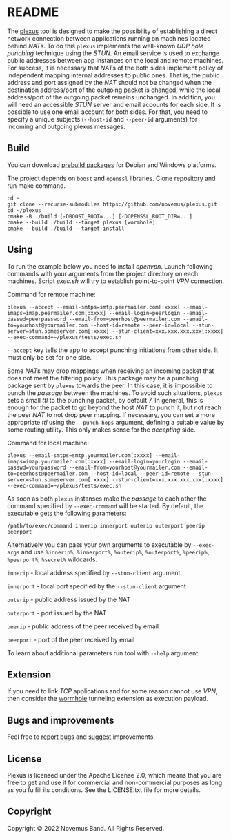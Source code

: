 # README

The [plexus](https://github.com/novemus/plexus) tool is designed to make the possibility of establishing a direct network connection between applications running on machines located behind *NAT*s. To do this `plexus` implements the well-known *UDP hole punching* technique using the *STUN*. An email service is used to exchange public addresses between app instances on the local and remote machines. For success, it is necessary that *NAT*s of the both sides implement policy of independent mapping internal addresses to public ones. That is, the public address and port assigned by the *NAT* should not be changed when the destination address/port of the outgoing packet is changed, while the local address/port of the outgoing packet remains unchanged. In addition, you will need an accessible *STUN* server and email accounts for each side. It is possible to use one email account for both sides. For that, you need to specify a unique subjects (`--host-id` and `--peer-id` arguments) for incoming and outgoing plexus messages.

## Build

You can download [prebuild packages](https://github.com/novemus/plexus/releases) for Debian and Windows platforms.

The project depends on `boost` and `openssl` libraries. Clone repository and run make command.

```console
cd ~
git clone --recurse-submodules https://github.com/novemus/plexus.git
cd ~/plexus
cmake -B ./build [-DBOOST_ROOT=...] [-DOPENSSL_ROOT_DIR=...]
cmake --build ./build --target plexus [wormhole]
cmake --build ./build --target install
```

## Using

To run the example below you need to install *openvpn*. Launch following commands with your arguments from the project directory on each machines. Script *exec.sh* will try to establish point-to-point *VPN* connection.

Command for remote machine:
```console
plexus --accept --email-smtps=smtp.peermailer.com[:xxxx] --email-imaps=imap.peermailer.com[:xxxx] --email-login=peerlogin --email-passwd=peerpassword --email-from=peerhost@peermailer.com --email-to=yourhost@yourmailer.com --host-id=remote --peer-id=local --stun-server=stun.someserver.com[:xxxx] --stun-client=xxx.xxx.xxx.xxx[:xxxx] --exec-command=~/plexus/tests/exec.sh
```

`--accept` key tells the app to accept punching initiations from other side. It must only be set for one side.

Some *NAT*s may drop mappings when receiving an incoming packet that does not meet the filtering policy. This package may be a punching package sent by `plexus` towards the peer. In this case, it is impossible to punch the *passage* between the machines. To avoid such situations, `plexus` sets a small *ttl* to the punching packet, by default 7. In general, this is enough for the packet to go beyond the host *NAT* to punch it, but not reach the peer *NAT* to not drop peer mapping. If necessary, you can set a more appropriate *ttl* using the `--punch-hops` argument, defining a suitable value by some routing utility. This only makes sense for the *accepting* side.

Command for local machine:
```console
plexus --email-smtps=smtp.yourmailer.com[:xxxx] --email-imaps=imap.yourmailer.com[:xxxx] --email-login=yourlogin --email-passwd=yourpassword --email-from=yourhost@yourmailer.com --email-to=peerhost@peermailer.com --host-id=local --peer-id=remote --stun-server=stun.someserver.com[:xxxx] --stun-client=xxx.xxx.xxx.xxx[:xxxx] --exec-command=~/plexus/tests/exec.sh
```

As soon as both `plexus` instanses make the *passage* to each other the command specified by `--exec-command` will be started. By default, the executable gets the following parameters:

```console
/path/to/exec/command innerip innerport outerip outerport peerip peerport
```

Alternatively you can pass your own arguments to executable by `--exec-args` and use `%innerip%`, `%innerport%`, `%outerip%`, `%outerport%`, `%peerip%`, `%peerport%`, `%secret%` wildcards.

`innerip` - local address specified by `--stun-client` argument

`innerport` - local port specified by the `--stun-client` argument

`outerip` - public address issued by the NAT

`outerport` - port issued by the NAT

`peerip` - public address of the peer received by email

`peerport` - port of the peer received by email

To learn about additional parameters run tool with `--help` argument.

## Extension

If you need to link *TCP* applications and for some reason cannot use *VPN*, then consider the [wormhole](https://github.com/novemus/wormhole) tunneling extension as execution payload.

## Bugs and improvements

Feel free to [report](https://github.com/novemus/plexus/issues) bugs and [suggest](https://github.com/novemus/plexus/issues) improvements. 

## License

Plexus is licensed under the Apache License 2.0, which means that you are free to get and use it for commercial and non-commercial purposes as long as you fulfill its conditions. See the LICENSE.txt file for more details.

## Copyright

Copyright © 2022 Novemus Band. All Rights Reserved.
